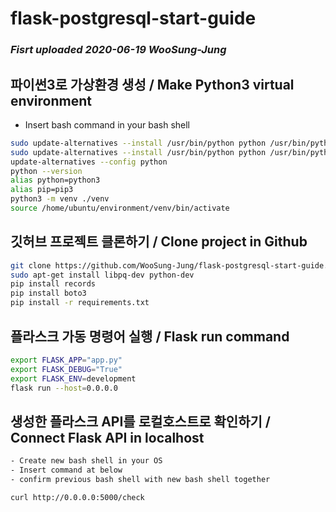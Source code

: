 # flask-postgresql-start-guide

### ***Fisrt uploaded 2020-06-19 WooSung-Jung***

## 파이썬3로 가상환경 생성 / Make Python3 virtual environment
- Insert bash command in your bash shell
```bash
sudo update-alternatives --install /usr/bin/python python /usr/bin/python2.7 1
sudo update-alternatives --install /usr/bin/python python /usr/bin/python3.6 2
update-alternatives --config python
python --version
alias python=python3
alias pip=pip3
python3 -m venv ./venv
source /home/ubuntu/environment/venv/bin/activate
```
## 깃허브 프로젝트 클론하기 / Clone project in Github

```bash
git clone https://github.com/WooSung-Jung/flask-postgresql-start-guide.git
sudo apt-get install libpq-dev python-dev
pip install records
pip install boto3
pip install -r requirements.txt
```

## 플라스크 가동 명령어 실행 / Flask run command

```bash
export FLASK_APP="app.py" 
export FLASK_DEBUG="True" 
export FLASK_ENV=development
flask run --host=0.0.0.0
```

## 생성한 플라스크 API를 로컬호스트로 확인하기 / Connect Flask API in localhost
```bash
- Create new bash shell in your OS
- Insert command at below
- confirm previous bash shell with new bash shell together
```
```bash
curl http://0.0.0.0:5000/check
```